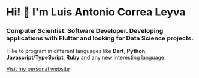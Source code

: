 # Hi! 👋 I'm Luis Antonio Correa Leyva

### Computer Scientist. Software Developer. Developing applications with Flutter and looking for Data Science projects.

<codersrank-summary username="correaleyval"></codersrank-summary>

I like to program in different languages like **Dart**, **Python**, **Javascript**/**TypeScript**, **Ruby** and any new interesting language.

[Visit my personal website](https://luis-ciber.is-a.dev/)

